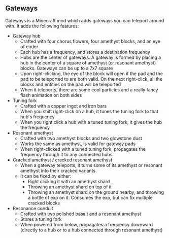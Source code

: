 ## Gateways

Gateways is a Minecraft mod which adds gateways you can teleport around with. It adds the following features:

- Gateway hub
    - Crafted with four chorus flowers, four amethyst blocks, and an eye of ender
    - Each hub has a frequency, and stores a destination frequency
    - Hubs are the center of gateways. A gateway is formed by placing a hub in the center of a square of amethyst (or resonant amethyst) blocks. Gateways can be up to a 7x7 square
    - Upon right-clicking, the eye of the block will open if the pad and the pad to be teleported to are both valid. On the next right-click, all the blocks and entities on the pad will be teleported
    - When it teleports, there are some cool particles and a really fancy flash animation on both sides
- Tuning fork
    - Crafted with a copper ingot and iron bars
    - When you shift right-click on a hub, it tunes the tuning fork to that hub's frequency
    - When you right click a hub with a tuned tuning fork, it gives the hub the frequency
- Resonant amethyst
    - Crafted with two amethyst blocks and two glowstone dust
    - Works the same as amethyst, is valid for gateway pads
    - When right-clicked with a tuned tuning fork, propagates the frequency through it to any connected hubs
- Cracked amethyst / cracked resonant amethyst
    - When a gateway teleports, it turns some of its amethyst or resonant amethyst into their cracked variants
    - It can be fixed by either:
        - Right clicking it with an amethyst shard
        - Throwing an amethyst shard on top of it
        - Throwing an amethyst shard on the ground nearby, and throwing a bottle of exp on it. Consumes the exp, but can fix multiple cracked blocks
- Resonance conduit
    - Crafted with two polished basalt and a resonant amethyst
    - Stores a tuning fork
    - When powered from below, propagates a frequency downward (directly to a hub or to a hub connected through resonant amethyst)